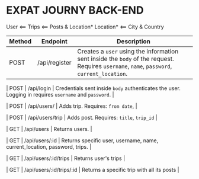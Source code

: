 # EXPAT JOURNY BACK-END

User <== Trips <== Posts & Location*
Location* <== City & Country 


| Method | Endpoint      | Description                                                                                                                                                                                                                                                            |
| ------ | ------------- | ---------------------------------------------------------------------------------------------------------------------------------------------------------------------------------------------------------------------------------------------------------------------- |
| POST   | /api/register | Creates a `user` using the information sent inside the `body` of the request. Requires `username`, `name`, `password`, `current_location`.  |

| POST   | /api/login    | Credentials sent inside `body` authenticates the user. Logging in requires `username` and `password`. |

| POST   | /api/users/    | Adds trip. Requires: `from date`,  |

| POST   | /api/users/trip    | Adds post. Requires: `title`, `trip_id` |

| GET    | /api/users    | Returns users.    |

| GET   | /api/users/:id    | Returns specific user, username, name, current_location, password, trips. |

| GET   | /api/users/:id/trips   | Returns user's trips |

| GET   | /api/users/:id/trips/:id   | Returns a specific trip with all its posts |